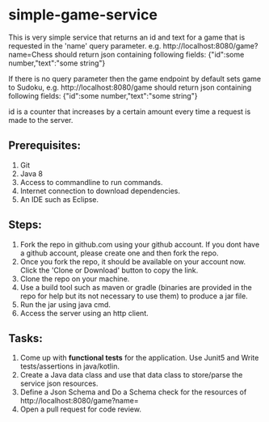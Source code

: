 # simple-game-service

This is very simple service that returns an id and text for a game that is requested in the 'name' query parameter.
e.g. http://localhost:8080/game?name=Chess should return json containing following fields:
{"id":some number,"text":"some string"}

If there is no query parameter then the game endpoint by default sets game to Sudoku, e.g.  http://localhost:8080/game should return json containing following fields:
{"id":some number,"text":"some string"}

id is a counter that increases by a certain amount every time a request is made to the server.

## Prerequisites:
1. Git
2. Java 8
3. Access to commandline to run commands.
4. Internet connection to download dependencies.
5. An IDE such as Eclipse.

## Steps:
1. Fork the repo in github.com using your github account. If you dont have a github account, please create one and then fork the repo.
2. Once you fork the repo, it should be available on your account now. Click the 'Clone or Download' button to copy the link.
3. Clone the repo on your machine. 
4. Use a build tool such as maven or gradle (binaries are provided in the repo for help but its not necessary to use them) to produce a jar file.
5. Run the jar using java cmd.
6. Access the server using an http client.

## Tasks:
1. Come up with **functional tests** for the application. Use Junit5 and Write tests/assertions in java/kotlin.
2. Create a Java data class and use that data class to store/parse the service json resources.
3. Define a Json Schema and Do a Schema check for the resources of http://localhost:8080/game?name=
3. Open a pull request for code review.
